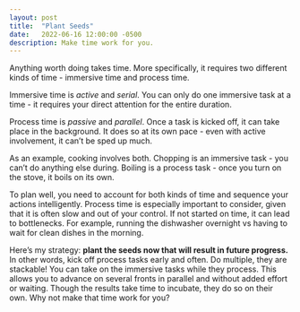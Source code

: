 ```yaml
---
layout: post
title:  "Plant Seeds"
date:   2022-06-16 12:00:00 -0500
description: Make time work for you.
---
```


Anything worth doing takes time. More specifically, it requires two different kinds of time - immersive time and process time.

Immersive time is *active* and *serial*. You can only do one immersive task at a time - it requires your direct attention for the entire duration.

Process time is *passive* and *parallel*. Once a task is kicked off, it can take place in the background. It does so at its own pace - even with active involvement, it can’t be sped up much.

As an example, cooking involves both. Chopping is an immersive task - you can’t do anything else during. Boiling is a process task - once you turn on the stove, it boils on its own.

To plan well, you need to account for both kinds of time and sequence your actions intelligently. Process time is especially important to consider, given that it is often slow and out of your control. If not started on time, it can lead to bottlenecks. For example, running the dishwasher overnight vs having to wait for clean dishes in the morning.

Here’s my strategy: **plant the seeds now that will result in future progress.** In other words, kick off process tasks early and often. Do multiple, they are stackable! You can take on the immersive tasks while they process. This allows you to advance on several fronts in parallel and without added effort or waiting. Though the results take time to incubate, they do so on their own. Why not make that time work for you?
